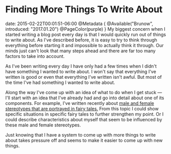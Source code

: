 # Finding More Things To Write About
date: 2015-02-22T00:01:51-06:00
@Metadata {
  @Available("Brunow", introduced: "2017.01.20")
  @PageColor(purple)
}
My biggest concern when I started writing a blog post every day is that I would quickly run out of things to write about. As I've described before, it is easy to try to think through everything before starting it and impossible to actually think it through. Our minds just can't look that many steps ahead and there are far too many factors to take into account.

As I've been writing every day I have only had a few times when I didn't have something I wanted to write about. I won't say that everything I've written is good or even that everything I've written isn't awful. But most of the time I've had something I wanted to write about.

Along the way I've come up with an idea of what to do when I get stuck &mdash; I'll start with an idea that I've already had and go into detail about one of its components. For example, I've written recently about [male and female stereotypes that are portrayed in fairy tales.](http://brunow.org/2015/02/17/fairy-tales-and-feminism/) From this topic I could show specific situations in specific fairy tales to further strengthen my point. Or I could describe characteristics about myself that seem to be influenced by these male and female stereotypes.

Just knowing that I have a system to come up with more things to write about takes pressure off and seems to make it easier to come up with new things.
